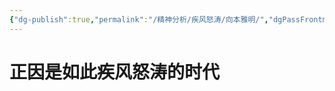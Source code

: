 ```yaml
---
{"dg-publish":true,"permalink":"/精神分析/疾风怒涛/向本雅明/","dgPassFrontmatter":true}
---
```



# 正因是如此疾风怒涛的时代

